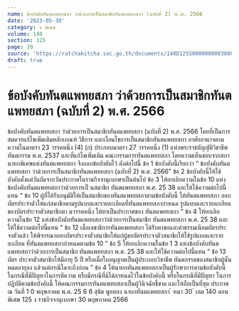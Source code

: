 ```yaml
---
name: ข้อบังคับทันตแพทยสภา ว่าด้วยการเป็นสมาชิกทันตแพทยสภา (ฉบับที่ 2) พ.ศ. 2566
date: '2023-05-30'
category: ง พิเศษ
volume: 140
section: 125
page: 30
source: 'https://ratchakitcha.soc.go.th/documents/140D125S0000000003000.pdf'
draft: true
---
```


# ข้อบังคับทันตแพทยสภา ว่าด้วยการเป็นสมาชิกทันตแพทยสภา (ฉบับที่ 2) พ.ศ. 2566

ข้อบังคับทันตแพทยสภา ว่าด้วยการเป็นสมาชิกทันตแพทยสภา (ฉบับที่ 2) พ.ศ. 2566 โดยที่เป็นการสมควรแก้ไขเพิ่มเติมหลักเกณฑ์ วิธีการ และเงื่อนไขการเป็นสมาชิกทันตแพทยสภา อาศัยอานาจตามความในมาตรา 23 วรรคหนึ่ง (4) (ก) ประกอบมาตรา 27 วรรคหนึ่ง (1) แห่งพระราชบัญญัติวิชาชีพทันตกรรม พ.ศ. 2537 และที่แก้ไขเพิ่มเติม คณะกรรมการทันตแพทยสภา โดยความเห็นชอบจากสภานายกพิเศษแห่งทันตแพทยสภา จึงออกข้อบังคับไว้ ดังต่อไปนี้ ข้อ 1 ข้อบังคับนี้เรียกว่า “ ข้อบังคับทันตแพทยสภา ว่าด้วยการเป็นสมาชิกทันตแพทยสภา (ฉบับที่ 2) พ.ศ. 2566” ข้อ 2 ข้อบังคับนี้ให้ใช้บังคับตั้งแต่วันถัดจากวันประกาศในราชกิจจานุเบกษาเป็นต้นไป ข้อ 3 ให้ยกเลิกความในข้อ 10 แห่งข้อบังคับทันตแพทยสภาว่าด้วยการเป็ นสมาชิก ทันตแพทยสภา พ.ศ. 25 38 และให้ใช้ความต่อไปนี้แทน “ ข้อ 10 ผู้ที่ได้รับอนุมัติให้เป็นสมาชิกของทันตแพทยสภาตามข้อบังคับนี้ ให้ทันตแพทยสภา ออกบัตรประจำตัวให้แก่สมาชิกตามรูปแบบและรายละเอียดที่ทันตแพทยสภากำหนด รูปแบบและรายละเอียดของบัตรประจาตัวสมาชิกตา มวรรคหนึ่ง ให้ทาเป็นประกาศของ ทันตแพทยสภา ” ข้อ 4 ให้ยกเลิกความในข้อ 12 แห่งข้อบังคับทันตแพทยสภาว่าด้วยการเป็นสมาชิก ทันตแพทยสภา พ.ศ. 25 38 และให้ใช้ความต่อไปนี้แทน “ ข้อ 12 เมื่อเลขาธิการทันตแพทยสภา ได้รับคาขอและค่าธรรมเนียมบัตรประจาตัวแล้ว ให้พิจารณาออกบัตรประจาตัวสมาชิกให้แก่ผู้ขอบัตรประจาตัวสมาชิกให้ใช้รูปแบบและรายละเอียด ที่ทันตแพทยสภากำหนดตามข้อ 10 ” ข้อ 5 ให้ยกเลิกความในข้อ 1 3 แห่งข้อบังคับทันตแพทยสภาว่าด้วยการเป็นสมาชิก ทันตแพทยสภา พ.ศ. 25 38 และให้ใช้ความต่อไปนี้แทน “ ข้อ 13 บัตร ประจาตัวสมาชิกให้มีอายุ 5 ปี หรือเมื่อใบอนุญาตเป็นผู้ประกอบวิชาชีพ ทันตกรรมของสมาชิกผู้นั้นหมดอายุลง แล้วแต่กรณีใดจะถึงก่อน ” ข้อ 4 ให้นายกทันตแพทยสภาเป็นผู้รักษาการตามข้อบังคับนี้ ในกรณีที่มีปัญหาในการตีความ หรือมีกรณีที่มิได้กาหนดไว้ในข้อบังคับนี้ หรือในกรณีที่มีปัญหา ในการปฏิบัติตามข้อบังคับนี้ ให้คณะกรรมการทันตแพทยสภาเป็นผู้วินิจฉัยชี้ขาด และให้ถือเป็นที่สุด ประกาศ ณ วันที่ 1 0 พฤษภาคม พ.ศ. 25 6 6 สุชิต พูลทอง นายกทันตแพทยสภา ้ หนา 30 ่ เลม 140 ตอนพิเศษ 125 ง ราชกิจจานุเบกษา 30 พฤษภาคม 2566
